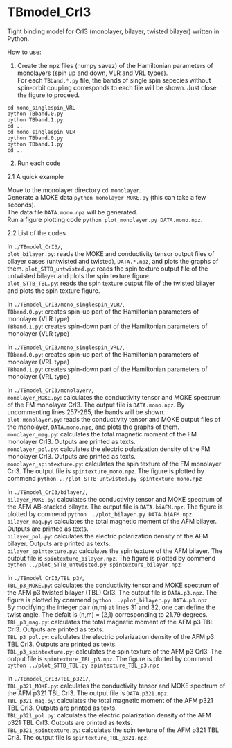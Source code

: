 # TBmodel_CrI3
Tight binding model for CrI3 (monolayer, bilayer, twisted bilayer) written in Python.

How to use:
1. Create the npz files (numpy savez) of the Hamiltonian parameters of monolayers 
 (spin up and down, VLR and VRL types).  
 For each `TBband.*.py` file, the bands of single spin sepecies without spin-orbit coupling
 corresponds to each file will be shown. Just close the figure to proceed.  

```
cd mono_singlespin_VRL
python TBband.0.py 
python TBband.1.py
cd ..
cd mono_singlespin_VLR
python TBband.0.py 
python TBband.1.py
cd ..
```

2. Run each code

  2.1 A quick example
  
Move to the monolayer directory `cd monolayer`.  
Generate a MOKE data `python monolayer_MOKE.py` (this can take a few seconds).  
The data file `DATA.mono.npz` will be generated.  
Run a figure plotting code `python plot_monolayer.py DATA.mono.npz`.  

  2.2 List of the codes
  
In `./TBmodel_CrI3/`,  
`plot_bilayer.py`: reads the MOKE and conductivity tensor output files of bilayer cases (untwisted and twisted), `DATA.*.npz`, and plots the graphs of them. 
`plot_STTB_untwisted.py`: reads the spin texture output file of the untwisted bilayer and plots the spin texture figure.  
`plot_STTB_TBL.py`: reads the spin texture output file of the twisted bilayer and plots the spin texture figure.  

In `./TBmodel_CrI3/mono_singlespin_VLR/`,  
`TBband.0.py`: creates spin-up part of the Hamiltonian parameters of monolayer (VLR type)  
`TBband.1.py`: creates spin-down part of the Hamiltonian parameters of monolayer (VLR type)  

In `./TBmodel_CrI3/mono_singlespin_VRL/`,  
`TBband.0.py`: creates spin-up part of the Hamiltonian parameters of monolayer (VRL type)  
`TBband.1.py`: creates spin-down part of the Hamiltonian parameters of monolayer (VRL type)  

In `./TBmodel_CrI3/monolayer/`,  
`monolayer_MOKE.py`: calculates the conductivity tensor and MOKE spectrum of the FM monolayer CrI3. The output file is `DATA.mono.npz`. 
By uncommenting lines 257-265, the bands will be shown.  
`plot_monolayer.py`: reads the conductivity tensor and MOKE output files of the monolayer, `DATA.mono.npz`, and plots the graphs of them.  
`monolayer_mag.py`: calculates the total magnetic moment of the FM monolayer CrI3. Outputs are printed as texts.  
`monolayer_pol.py`: calculates the electric polarization density of the FM monolayer CrI3. Outputs are printed as texts.  
`monolayer_spintexture.py`: calculates the spin texture of the FM monolayer CrI3. The output file is `spintexture_mono.npz`. 
The figure is plotted by commend `python ../plot_STTB_untwisted.py spintexture_mono.npz`  

In `./TBmodel_CrI3/bilayer/`,  
`bilayer_MOKE.py`: calculates the conductivity tensor and MOKE spectrum of the AFM AB-stacked bilayer. The output file is `DATA.biAFM.npz`. 
The figure is plotted by commend `python ../plot_bilayer.py DATA.biAFM.npz`.  
`bilayer_mag.py`: calculates the total magnetic moment of the AFM bilayer. Outputs are printed as texts.  
`bilayer_pol.py`: calculates the electric polarization density of the AFM bilayer. Outputs are printed as texts.  
`bilayer_spintexture.py`: calculates the spin texture of the AFM bilayer. The output file is `spintexture_bilayer.npz`. 
The figure is plotted by commend `python ../plot_STTB_untwisted.py spintexture_bilayer.npz`  

In `./TBmodel_CrI3/TBL_p3/`,  
`TBL_p3_MOKE.py`: calculates the conductivity tensor and MOKE spectrum of the AFM p3 twisted bilayer (TBL) CrI3. The output file is `DATA.p3.npz`. 
The figure is plotted by commend `python ../plot_bilayer.py DATA.p3.npz`.  
By modifying the integer pair (n,m) at lines 31 and 32, one can define the twist angle. The defalt is (n,m) = (2,1) corresponding to 21.79 degrees.  
`TBL_p3_mag.py`: calculates the total magnetic moment of the AFM p3 TBL CrI3. Outputs are printed as texts.  
`TBL_p3_pol.py`: calculates the electric polarization density of the AFM p3 TBL CrI3. Outputs are printed as texts.  
`TBL_p3_spintexture.py`: calculates the spin texture of the AFM p3 CrI3. The output file is `spintexture_TBL_p3.npz`. 
The figure is plotted by commend `python ../plot_STTB_TBL.py spintexture_TBL_p3.npz`  

In `./TBmodel_CrI3/TBL_p321/`,  
`TBL_p321_MOKE.py`: calculates the conductivity tensor and MOKE spectrum of the AFM p321 TBL CrI3. The output file is `DATA.p321.npz`.  
`TBL_p321_mag.py`: calculates the total magnetic moment of the AFM p321 TBL CrI3. Outputs are printed as texts.  
`TBL_p321_pol.py`: calculates the electric polarization density of the AFM p321 TBL CrI3. Outputs are printed as texts.  
`TBL_p321_spintexture.py`: calculates the spin texture of the AFM p321 TBL CrI3. The output file is `spintexture_TBL_p321.npz`.  

